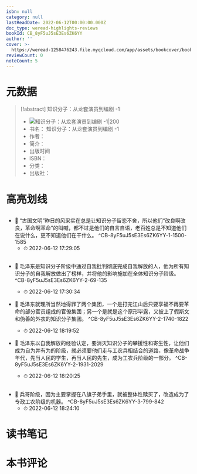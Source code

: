 ```yaml
---
isbn: null
category: null
lastReadDate: 2022-06-12T00:00:00.000Z
doc_type: weread-highlights-reviews
bookId: CB_8yF5uJ5sE3Es6ZK6YY
author: ''
cover: >-
  https://weread-1258476243.file.myqcloud.com/app/assets/bookcover/book_cover_default_imported_07.png
reviewCount: 0
noteCount: 5
---
```

# 元数据
> [!abstract] 知识分子：从龙套演员到编剧 -1
> - ![ 知识分子：从龙套演员到编剧 -1|200](https://weread-1258476243.file.myqcloud.com/app/assets/bookcover/book_cover_default_imported_07.png)
> - 书名： 知识分子：从龙套演员到编剧 -1
> - 作者： 
> - 简介： 
> - 出版时间 
> - ISBN： 
> - 分类： 
> - 出版社： 

# 高亮划线

## 


- 📌 “古国文明”昨日的风采实在总是让知识分子留恋不舍，所以他们“改良啊改良，革命啊革命”的叫喊，都不过是他们的自言自语，老百姓总是不知道他们在说什么，更不知道他们在干什么。 ^CB-8yF5uJ5sE3Es6ZK6YY-1-1500-1585
    - ⏱ 2022-06-12 17:29:05 
## 


- 📌 毛泽东是知识分子阶级中通过自我批判彻底完成自我解放的人，他为所有知识分子的自我解放做出了榜样，并将他的影响施加在全体知识分子阶级。 ^CB-8yF5uJ5sE3Es6ZK6YY-2-69-135
    - ⏱ 2022-06-12 17:30:34 

- 📌 毛泽东就理所当然地得罪了两个集团，一个是打完江山后只要享福不再要革命的部分官员组成的官僚集团；另一个是就是这个原形毕露，又披上了假斯文和伪善的外衣的知识分子集团。 ^CB-8yF5uJ5sE3Es6ZK6YY-2-1740-1822
    - ⏱ 2022-06-12 18:19:52 

- 📌 毛泽东以自我解放的经验认定，要消灭知识分子的攀援性和寄生性，让他们成为自为并有为的阶级，就必须要他们走与工农兵相结合的道路，像革命战争年代，先当人民的学生，再当人民的先生，成为工农兵阶级的一部分。 ^CB-8yF5uJ5sE3Es6ZK6YY-2-1931-2029
    - ⏱ 2022-06-12 18:20:25 
## 


- 📌 兵哥阶级，因为主要掌握在八旗子弟手里，就被整体性赎买了，改造成为了专政工农阶级的机器。 ^CB-8yF5uJ5sE3Es6ZK6YY-3-799-842
    - ⏱ 2022-06-12 18:24:10 
# 读书笔记

# 本书评论
